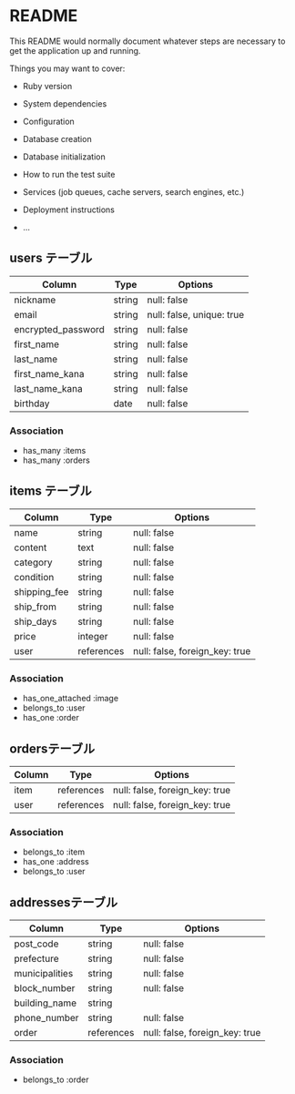 # README

This README would normally document whatever steps are necessary to get the
application up and running.

Things you may want to cover:

* Ruby version

* System dependencies

* Configuration

* Database creation

* Database initialization

* How to run the test suite

* Services (job queues, cache servers, search engines, etc.)

* Deployment instructions

* ...

## users テーブル

| Column             | Type   | Options                   |
|--------------------|--------|---------------------------|
| nickname           | string | null: false               |
| email              | string | null: false, unique: true |
| encrypted_password | string | null: false               |
| first_name         | string | null: false               |
| last_name          | string | null: false               |
| first_name_kana    | string | null: false               |
| last_name_kana     | string | null: false               |
| birthday           | date   | null: false               |

### Association

- has_many :items
- has_many :orders


## items テーブル

| Column             | Type       | Options                        |
|--------------------|------------|--------------------------------|
| name               | string     | null: false                    |
| content            | text       | null: false                    |
| category           | string     | null: false                    |
| condition          | string     | null: false                    |
| shipping_fee       | string     | null: false                    |
| ship_from          | string     | null: false                    |
| ship_days          | string     | null: false                    |
| price              | integer    | null: false                    |
| user               | references | null: false, foreign_key: true |

### Association

- has_one_attached :image
- belongs_to :user
- has_one :order


## ordersテーブル

| Column             | Type       | Options                        |
|--------------------|------------|--------------------------------|
| item               | references | null: false, foreign_key: true |
| user               | references | null: false, foreign_key: true |

### Association

- belongs_to :item
- has_one :address
- belongs_to :user


## addressesテーブル

| Column             | Type       | Options                        |
|--------------------|------------|--------------------------------|
| post_code          | string     | null: false                    |
| prefecture         | string     | null: false                    |
| municipalities     | string     | null: false                    |
| block_number       | string     | null: false                    |
| building_name      | string     |                                |
| phone_number       | string     | null: false                    |
| order              | references | null: false, foreign_key: true |

### Association

- belongs_to :order
